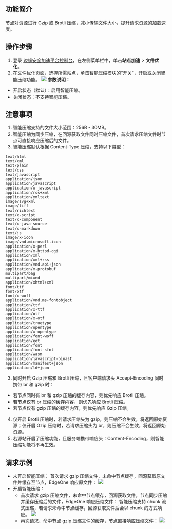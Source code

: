 ## 功能简介
节点对资源进行 Gzip 或 Brotli 压缩，减小传输文件大小，提升请求资源的加载速度。

## 操作步骤
1. 登录 [边缘安全加速平台控制台](https://console.cloud.tencent.com/edgeone)，在左侧菜单栏中，单击**站点加速** > **文件优化**。
2. 在文件优化页面，选择所需站点，单击智能压缩模块的“开关”，开启或关闭智能压缩功能。
![](https://qcloudimg.tencent-cloud.cn/raw/02035bc2345a3614f104ae0b0c58c3d5.png)
**参数说明：**
 - 开启状态（默认）：启用智能压缩。
 - 关闭状态：不支持智能压缩。

## 注意事项
1. 智能压缩支持的文件大小范围：256B - 30MB。
2. 智能压缩为同步压缩，在回源获取文件同时压缩文件，首次请求压缩文件时节点可直接响应压缩后的文件。
4. 智能压缩默认根据 Content-Type 压缩，支持以下类型：
```js.
text/html
text/xml
text/plain
text/css
text/javascript
application/json
application/javascript
application/x-javascript
application/rss+xml
application/xmltext
image/svg+xml
image/tiff
text/richtext
text/x-script
text/x-component
text/x-java-source
text/x-markdown
text/js
image/x-icon
image/vnd.microsoft.icon
application/x-perl
application/x-httpd-cgi
application/xml
application/xml+rss
application/vnd.api+json 
application/x-protobuf 
multipart/bag
multipart/mixed
application/xhtml+xml
font/ttf
font/otf
font/x-woff
application/vnd.ms-fontobject
application/ttf
application/x-ttf
application/otf
application/x-otf
application/truetype
application/opentype
application/x-opentype
application/font-woff
application/eot
application/font
application/font-sfnt
application/wasm
application/javascript-binast 
application/manifest+json 
application/ld+json
```
3. 同时开启 Gzip 压缩和 Brotli 压缩，且客户端请求头 Accept-Encoding 同时携带 br 和 gzip 时：
 - 若节点同时有 br 和 gzip 压缩的缓存内容，则优先响应 Brotli 压缩。
 - 若节点仅有 br 压缩的缓存内容，则优先响应 Brotli 压缩。
 - 若节点仅有 gzip 压缩的缓存内容，则优先响应 Gzip 压缩。
4. 仅开启 Brotli 压缩时，若请求压缩头为 gzip，则压缩不会生效，将返回原始资源；仅开启 Gzip 压缩时，若请求压缩头为 br，则压缩不会生效，将返回原始资源。
5. 若源站开启了压缩功能，且服务端携带响应头：Content-Encoding，则智能压缩功能将不再生效。

## 请求示例
- 未开启智能压缩：
 首次请求 gzip 压缩文件，未命中节点缓存，回源获取原文件并缓存至节点，EdgeOne 响应原文件：
![](https://qcloudimg.tencent-cloud.cn/raw/3d7f9675299dd4a617c9b390383b70cc.png)
- 开启智能压缩：
   - 首次请求 gzip 压缩文件，未命中节点缓存，回源获取文件，节点同步压缩并缓存压缩后的文件，EdgeOne 响应压缩文件：
   智能压缩支持 chunk 流式压缩，若请求未命中节点缓存，回源获取文件后会以 chunk 的方式响应。
![](https://qcloudimg.tencent-cloud.cn/raw/f169e27e794b254bdc469f551b97d780.png)
   - 再次请求，命中节点 gzip 压缩文件的缓存，节点直接响应压缩文件：
![](https://qcloudimg.tencent-cloud.cn/raw/e7953e0757f7c383777b3e76c06a1cef.png)
